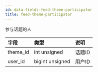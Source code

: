 ```yaml
---
id: data-fields-feed-theme-participator
title: feed-theme-participator
---
```


参与话题的人

| 字段 | 类型 | 说明 |
| :- | :- | :- |
| theme_id | int unsigned | 话题ID |
| user_id | bigint unsigned | 用户ID |
